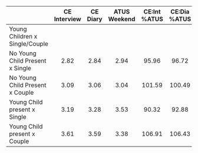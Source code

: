
|                      | CE<br>Interview |  CE<br>Diary | ATUS<br>Weekend | CE:Int<br>%ATUS | CE:Dia<br>%ATUS |
| -------------------- | :----------: | :----------: | :----------: | :----------: | :----------: |
| Young Children x Single/Couple |              |              |              |              |              |
| No Young Child Present x Single |         2.82 |         2.84 |         2.94 |        95.96 |        96.72 |
| No Young Child Present x Couple |         3.09 |         3.06 |         3.04 |       101.59 |       100.49 |
| Young Child present x Single |         3.19 |         3.28 |         3.53 |        90.32 |        92.88 |
| Young Child present x Couple |         3.61 |         3.59 |         3.38 |       106.91 |       106.43 |

